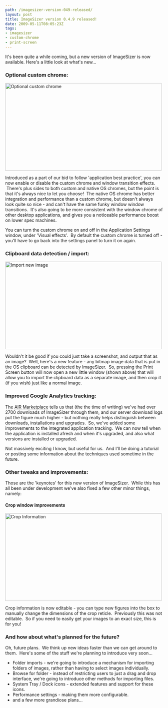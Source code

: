 ```yaml
---
path: /imagesizer-version-049-released/
layout: post
title: ImageSizer version 0.4.9 released!
date: 2009-05-11T08:05:23Z
tags:
- imagesizer
- custom-chrome
- print-screen
---
```


It's been quite a while coming, but a new version of ImageSizer is now available. Here's a little look at what's new...
<h3>Optional custom chrome:</h3>
<img class="alignnone size-full wp-image-876" title="Optional custom chrome" src="http://uploads.psyked.co.uk/2009/05/customchrome.jpg" alt="Optional custom chrome" width="500" height="280" />

Introduced as a part of our bid to follow 'application best practice', you can now enable or disable the custom chrome and window transition effects.  There's plus sides to both custom and native OS chromes, but the point is that it's always nice to let you choose!  The native OS chrome has better integration and performance than a custom chrome, but doesn't always look quite so nice - and can't have the same funky window window transitions.  It's also going to be more consistent with the window chrome of other desktop applications, and gives you a noticeable performance boost on lower spec machines.

<!--more-->You can turn the custom chrome on and off in the Application Settings window, under 'Visual effects'.  By default the custom chrome is turned off - you'll have to go back into the settings panel to turn it on again.
<h3>Clipboard data detection / import:</h3>
<img class="alignnone size-full wp-image-878" title="Import new image" src="http://uploads.psyked.co.uk/2009/05/importnewimage.jpg" alt="Import new image" width="500" height="280" />

Wouldn't it be good if you could just take a screenshot, and output that as an image?  Well, here's a new feature - any bitmap image data that is put in the OS clipboard can be detected by ImageSizer.  So, pressing the Print Screen button will now open a new little window (shown above) that will allow you to import the clipboard data as a separate image, and then crop it (if you wish) just like a normal image.
<h3>Improved Google Analytics tracking:</h3>
The <a href="http://www.adobe.com/cfusion/marketplace/index.cfm?event=marketplace.offering&amp;marketplaceid=1&amp;offeringid=10740" target="_blank">AIR Marketplace</a> tells us that (the the time of writing) we've had over 2700 downloads of ImageSizer through them, and our server download logs put the figure much higher - but nothing really helps distinguish between downloads, installations and upgrades.  So, we've added some improvements to the integrated application tracking.  We can now tell when the application is installed afresh and when it's upgraded, and also what versions are installed or upgraded.

Not massively exciting I know, but useful for us.  And I'll be doing a tutorial or posting some information about the techniques used sometime in the future.
<h3>Other tweaks and improvements:</h3>
Those are the 'keynotes' for this new version of ImageSizer.  While this has all been under development we've also fixed a few other minor things, namely:
<h4>Crop window improvements</h4>
<img class="alignnone size-full wp-image-879" title="Crop Information" src="http://uploads.psyked.co.uk/2009/05/cropinfo.jpg" alt="Crop Information" width="500" height="280" />

Crop information is now editable - you can type new figures into the box to manually change the dimensions of the crop reticle.  Previously this was not editable.  So if you need to easily get your images to an exact size, this is for you!
<h3>And how about what's planned for the future?</h3>
Oh, future plans.  We think up new ideas faster than we can get around to them.  Here's some of the stuff we're planning to introduce very soon...
<ul>
	<li>Folder imports - we're going to introduce a mechanism for importing folders of images, rather than having to select images individually.</li>
	<li>Browse for folder - instead of restricting users to just a drag and drop interface, we're going to introduce other methods for importing files.</li>
	<li>System Tray / Dock icons - extended features and support for these icons.</li>
	<li>Performance settings - making them more configurable.</li>
	<li>and a few more grandiose plans...</li>
</ul>
